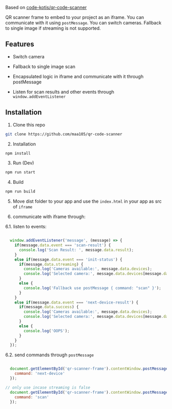 Based on [code-kotis/qr-code-scanner](https://github.com/code-kotis/qr-code-scanner)

QR scanner frame to embed to your project as an iframe. You can communicate with it using `postMessage`. You can switch cameras. Fallback to single image if streaming is not supported.

## Features

  - Switch camera

  - Fallback to single image scan

  - Encapsulated logic in iframe and communicate with it through postMessage

  - Listen for scan results and other events through `window.addEventListener`

## Installation

1. Clone this repo

  ```bash
  git clone https://github.com/maa105/qr-code-scanner
  ```

2. Installation

  ```bash
  npm install
  ```

3. Run (Dev)

  ```bash
  npm run start
  ```

4. Build

  ```bash
  npm run build
  ```

5. Move dist folder to your app and use the `index.html` in your app as src of `iframe`

6. communicate with iframe through:
  
  6.1. listen to events:

```js

  window.addEventListener('message', (message) => {
    if(message.data.event === 'scan-result') {
      console.log('Scan Result: ', message.data.result);
    }
    else if(message.data.event === 'init-status') {
      if(message.data.streaming) {
        console.log('Cameras available:', message.data.devices);
        console.log('Selected camera:', message.data.devices[message.data.selected]);
      }
      else {
        console.log('Fallback use postMessage { command: "scan" }');
      }
    }
    else if(message.data.event === 'next-device-result') {
      if(message.data.success) {
        console.log('Cameras available:', message.data.devices);
        console.log('Selected camera:', message.data.devices[message.data.selected]);
      }
      else {
        console.log('OOPS');
      }
    }
  });

```
  
  6.2. send commands through `postMessage`

```js

  document.getElementById('qr-scanner-frame').contentWindow.postMessage({
    command: 'next-device'
  });

// only use incase streaming is false
  document.getElementById('qr-scanner-frame').contentWindow.postMessage({
    command: 'scan'
  });

```
